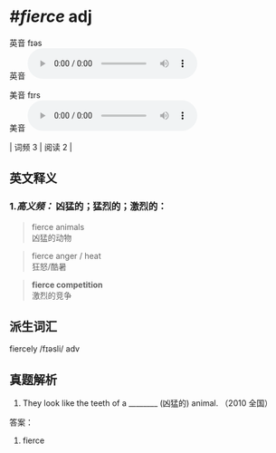 # ***\#fierce*** adj
英音 fɪəs  
英音
<audio src="./media/fierce-B.aac" controls="controls"></audio>

美音 fɪrs  
美音
<audio src="./media/fierce.aac" controls="controls"></audio>



| 词频 3 | 阅读 2 |  

英文释义
---
### 1.*高义频：* **凶猛的；猛烈的；激烈的：**  

 > fierce animals  
 > 凶猛的动物    

 > fierce anger / heat   
 > 狂怒/酷暑    

 > **fierce competition**   
 > 激烈的竞争    


派生词汇
---
fiercely /fɪəsli/ adv   

真题解析
---
1. They look like the teeth of a ________ (凶猛的) animal.  （2010 全国）  

答案：
1. fierce  

